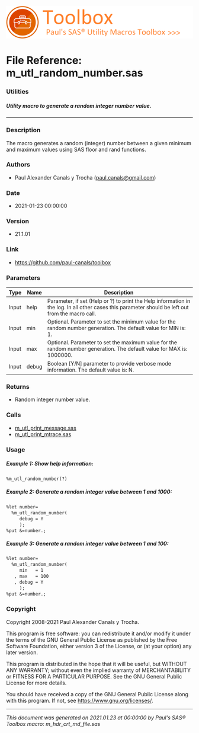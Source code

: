 ![../../misc/images/doc_header.png](../../misc/images/doc_header.png)
# 
# File Reference: m_utl_random_number.sas

### Utilities

##### Utility macro to generate a random integer number value.

***

### Description
The macro generates a random (integer) number between a given minimum and maximum values using SAS floor and rand functions.



### Authors
* Paul Alexander Canals y Trocha (paul.canals@gmail.com)

### Date
* 2021-01-23 00:00:00

### Version
* 21.1.01

### Link
* https://github.com/paul-canals/toolbox

### Parameters
| Type | Name | Description |
| ---- | ---- | ----------- |
| Input | help | Parameter, if set (Help or ?) to print the Help information in the log. In all other cases this parameter should be left out from the macro call. |
| Input | min | Optional. Parameter to set the minimum value for the random number generation. The default value for MIN is: 1. |
| Input | max | Optional. Parameter to set the maximum value for the random number generation. The default value for MAX is: 1000000. |
| Input | debug | Boolean [Y/N] parameter to provide verbose mode information. The default value is: N. |

### Returns
* Random integer number value.

### Calls
* [m_utl_print_message.sas](m_utl_print_message.md)
* [m_utl_print_mtrace.sas](m_utl_print_mtrace.md)

### Usage

##### Example 1: Show help information:
```sas
%m_utl_random_number(?)
```

##### Example 2: Generate a random integer value between 1 and 1000:
```sas
%let number=
  %m_utl_random_number(
     debug = Y
     );
%put &=number.;
```

##### Example 3: Generate a random integer value between 1 and 100:
```sas
%let number=
  %m_utl_random_number(
     min   = 1
   , max   = 100
   , debug = Y
     );
%put &=number.;
```

### Copyright
Copyright 2008-2021 Paul Alexander Canals y Trocha. 
 
This program is free software: you can redistribute it and/or modify 
it under the terms of the GNU General Public License as published by 
the Free Software Foundation, either version 3 of the License, or 
(at your option) any later version. 
 
This program is distributed in the hope that it will be useful, 
but WITHOUT ANY WARRANTY; without even the implied warranty of 
MERCHANTABILITY or FITNESS FOR A PARTICULAR PURPOSE. See the 
GNU General Public License for more details. 
 
You should have received a copy of the GNU General Public License 
along with this program. If not, see <https://www.gnu.org/licenses/>. 


***
*This document was generated on 2021.01.23 at 00:00:00 by Paul's SAS&reg; Toolbox macro: m_hdr_crt_md_file.sas*
